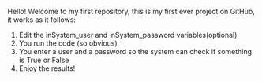 Hello! Welcome to my first repository, this is my first ever project on GitHub, it works as it follows:
1. Edit the inSystem_user and inSystem_password variables(optional)
2. You run the code (so obvious)
3. You enter a user and a password so the system can check if something is True or False
4. Enjoy the results!
